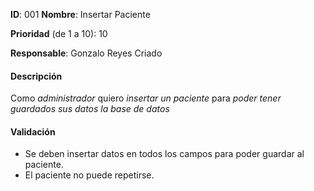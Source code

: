**ID**: 001
**Nombre**: Insertar Paciente

**Prioridad** (de 1 a 10): 10

**Responsable**: Gonzalo Reyes Criado

#### Descripción

Como *administrador* quiero *insertar un paciente* para *poder tener guardados sus datos la base de datos*

#### Validación

* Se deben insertar datos en todos los campos para poder guardar al paciente.
* El paciente no puede repetirse.

